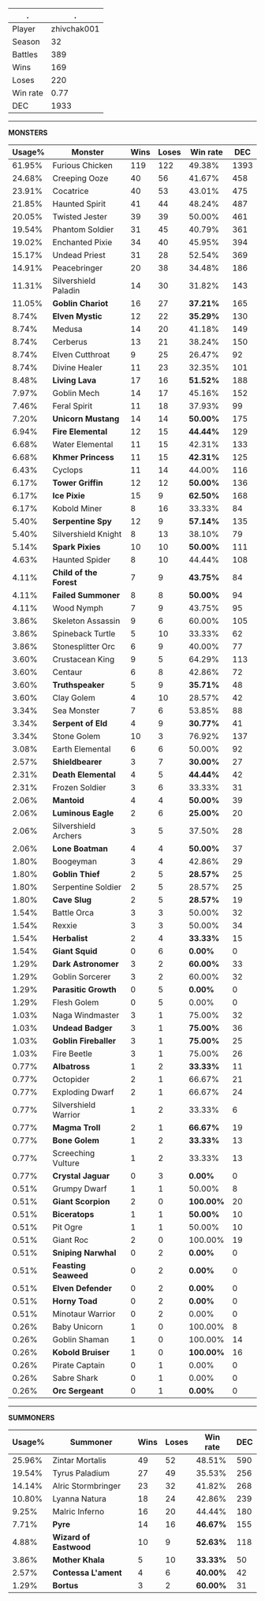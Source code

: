 .|.
|-|-
Player|zhivchak001
Season|32
Battles|389
Wins|169
Loses|220
Win rate|0.77
DEC|1933

---
**MONSTERS**

Usage%|Monster|Wins|Loses|Win rate|DEC|
-|-|-|-|-|-|
61.95%|Furious Chicken|119|122|49.38%|1393|
24.68%|Creeping Ooze|40|56|41.67%|458|
23.91%|Cocatrice|40|53|43.01%|475|
21.85%|Haunted Spirit|41|44|48.24%|487|
20.05%|Twisted Jester|39|39|50.00%|461|
19.54%|Phantom Soldier|31|45|40.79%|361|
19.02%|Enchanted Pixie|34|40|45.95%|394|
15.17%|Undead Priest|31|28|52.54%|369|
14.91%|Peacebringer|20|38|34.48%|186|
11.31%|Silvershield Paladin|14|30|31.82%|143|
11.05%|**Goblin Chariot**|16|27|**37.21%**|165|
8.74%|**Elven Mystic**|12|22|**35.29%**|130|
8.74%|Medusa|14|20|41.18%|149|
8.74%|Cerberus|13|21|38.24%|150|
8.74%|Elven Cutthroat|9|25|26.47%|92|
8.74%|Divine Healer|11|23|32.35%|101|
8.48%|**Living Lava**|17|16|**51.52%**|188|
7.97%|Goblin Mech|14|17|45.16%|152|
7.46%|Feral Spirit|11|18|37.93%|99|
7.20%|**Unicorn Mustang**|14|14|**50.00%**|175|
6.94%|**Fire Elemental**|12|15|**44.44%**|129|
6.68%|Water Elemental|11|15|42.31%|133|
6.68%|**Khmer Princess**|11|15|**42.31%**|125|
6.43%|Cyclops|11|14|44.00%|116|
6.17%|**Tower Griffin**|12|12|**50.00%**|136|
6.17%|**Ice Pixie**|15|9|**62.50%**|168|
6.17%|Kobold Miner|8|16|33.33%|84|
5.40%|**Serpentine Spy**|12|9|**57.14%**|135|
5.40%|Silvershield Knight|8|13|38.10%|79|
5.14%|**Spark Pixies**|10|10|**50.00%**|111|
4.63%|Haunted Spider|8|10|44.44%|108|
4.11%|**Child of the Forest**|7|9|**43.75%**|84|
4.11%|**Failed Summoner**|8|8|**50.00%**|94|
4.11%|Wood Nymph|7|9|43.75%|95|
3.86%|Skeleton Assassin|9|6|60.00%|105|
3.86%|Spineback Turtle|5|10|33.33%|62|
3.86%|Stonesplitter Orc|6|9|40.00%|77|
3.60%|Crustacean King|9|5|64.29%|113|
3.60%|Centaur|6|8|42.86%|72|
3.60%|**Truthspeaker**|5|9|**35.71%**|48|
3.60%|Clay Golem|4|10|28.57%|42|
3.34%|Sea Monster|7|6|53.85%|88|
3.34%|**Serpent of Eld**|4|9|**30.77%**|41|
3.34%|Stone Golem|10|3|76.92%|137|
3.08%|Earth Elemental|6|6|50.00%|92|
2.57%|**Shieldbearer**|3|7|**30.00%**|27|
2.31%|**Death Elemental**|4|5|**44.44%**|42|
2.31%|Frozen Soldier|3|6|33.33%|31|
2.06%|**Mantoid**|4|4|**50.00%**|39|
2.06%|**Luminous Eagle**|2|6|**25.00%**|20|
2.06%|Silvershield Archers|3|5|37.50%|28|
2.06%|**Lone Boatman**|4|4|**50.00%**|37|
1.80%|Boogeyman|3|4|42.86%|29|
1.80%|**Goblin Thief**|2|5|**28.57%**|25|
1.80%|Serpentine Soldier|2|5|28.57%|25|
1.80%|**Cave Slug**|2|5|**28.57%**|19|
1.54%|Battle Orca|3|3|50.00%|32|
1.54%|Rexxie|3|3|50.00%|34|
1.54%|**Herbalist**|2|4|**33.33%**|15|
1.54%|**Giant Squid**|0|6|**0.00%**|0|
1.29%|**Dark Astronomer**|3|2|**60.00%**|33|
1.29%|Goblin Sorcerer|3|2|60.00%|32|
1.29%|**Parasitic Growth**|0|5|**0.00%**|0|
1.29%|Flesh Golem|0|5|0.00%|0|
1.03%|Naga Windmaster|3|1|75.00%|32|
1.03%|**Undead Badger**|3|1|**75.00%**|36|
1.03%|**Goblin Fireballer**|3|1|**75.00%**|25|
1.03%|Fire Beetle|3|1|75.00%|26|
0.77%|**Albatross**|1|2|**33.33%**|11|
0.77%|Octopider|2|1|66.67%|21|
0.77%|Exploding Dwarf|2|1|66.67%|24|
0.77%|Silvershield Warrior|1|2|33.33%|6|
0.77%|**Magma Troll**|2|1|**66.67%**|19|
0.77%|**Bone Golem**|1|2|**33.33%**|13|
0.77%|Screeching Vulture|1|2|33.33%|13|
0.77%|**Crystal Jaguar**|0|3|**0.00%**|0|
0.51%|Grumpy Dwarf|1|1|50.00%|8|
0.51%|**Giant Scorpion**|2|0|**100.00%**|20|
0.51%|**Biceratops**|1|1|**50.00%**|10|
0.51%|Pit Ogre|1|1|50.00%|10|
0.51%|Giant Roc|2|0|100.00%|19|
0.51%|**Sniping Narwhal**|0|2|**0.00%**|0|
0.51%|**Feasting Seaweed**|0|2|**0.00%**|0|
0.51%|**Elven Defender**|0|2|**0.00%**|0|
0.51%|**Horny Toad**|0|2|**0.00%**|0|
0.51%|Minotaur Warrior|0|2|0.00%|0|
0.26%|Baby Unicorn|1|0|100.00%|8|
0.26%|Goblin Shaman|1|0|100.00%|14|
0.26%|**Kobold Bruiser**|1|0|**100.00%**|16|
0.26%|Pirate Captain|0|1|0.00%|0|
0.26%|Sabre Shark|0|1|0.00%|0|
0.26%|**Orc Sergeant**|0|1|**0.00%**|0|

---
**SUMMONERS**

Usage%|Summoner|Wins|Loses|Win rate|DEC|
-|-|-|-|-|-|
25.96%|Zintar Mortalis|49|52|48.51%|590|
19.54%|Tyrus Paladium|27|49|35.53%|256|
14.14%|Alric Stormbringer|23|32|41.82%|268|
10.80%|Lyanna Natura|18|24|42.86%|239|
9.25%|Malric Inferno|16|20|44.44%|180|
7.71%|**Pyre**|14|16|**46.67%**|155|
4.88%|**Wizard of Eastwood**|10|9|**52.63%**|118|
3.86%|**Mother Khala**|5|10|**33.33%**|50|
2.57%|**Contessa L'ament**|4|6|**40.00%**|42|
1.29%|**Bortus**|3|2|**60.00%**|31|
